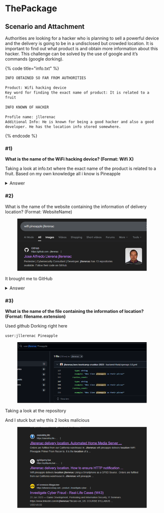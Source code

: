 # ThePackage

##

## Scenario and Attachment

Authorities are looking for a hacker who is planning to sell a powerful device and the delivery is going to be in a undisclosed but crowded location. It is important to find out what product is and obtain more information about this hacker. This challenge can be solved by the use of google and it’s commands (google dorking).

{% code title="info.txt" %}
```
INFO OBTAINED SO FAR FROM AUTHORITIES

Product: Wifi hacking device
Key word for finding the exact name of product: It is related to a fruit

INFO KNOWN OF HACKER

Profile name: jllerenac
Additional Info: He is known for being a good hacker and also a good developer. He has the location info stored somewhere.
```
{% endcode %}

### #1)

**What is the name of the WiFi hacking device? (Format: Wifi X)**

Taking a look at info.txt where the exact name of the product is related to a fruit. Based on my own knowledge all i know is Pineapple

<details>

<summary>Answer</summary>

Wifi Pineapple

</details>

### #2)

What is the name of the website containing the information of delivery location? (Format: WebsiteName)

<figure><img src="../../.gitbook/assets/image.png" alt="" width="536"><figcaption></figcaption></figure>

It brought me to GitHub

<details>

<summary>Answer</summary>

GitHub

</details>

### #3)

**What is the name of the file containing the information of location? (Format: filename.extension)**

Used github Dorking right here

`user:jllerenac Pineapple`

<figure><img src="../../.gitbook/assets/image (1).png" alt="" width="563"><figcaption></figcaption></figure>

Taking a look at the repository

And I stuck but why this 2 looks malicious

<figure><img src="../../.gitbook/assets/image (2).png" alt=""><figcaption></figcaption></figure>
